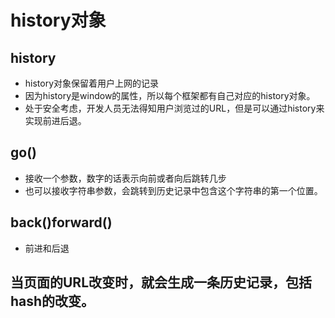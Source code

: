 # history对象

## history

* history对象保留着用户上网的记录
* 因为history是window的属性，所以每个框架都有自己对应的history对象。
* 处于安全考虑，开发人员无法得知用户浏览过的URL，但是可以通过history来实现前进后退。

## go()

* 接收一个参数，数字的话表示向前或者向后跳转几步
* 也可以接收字符串参数，会跳转到历史记录中包含这个字符串的第一个位置。

## back()forward()

* 前进和后退

## 当页面的URL改变时，就会生成一条历史记录，包括hash的改变。